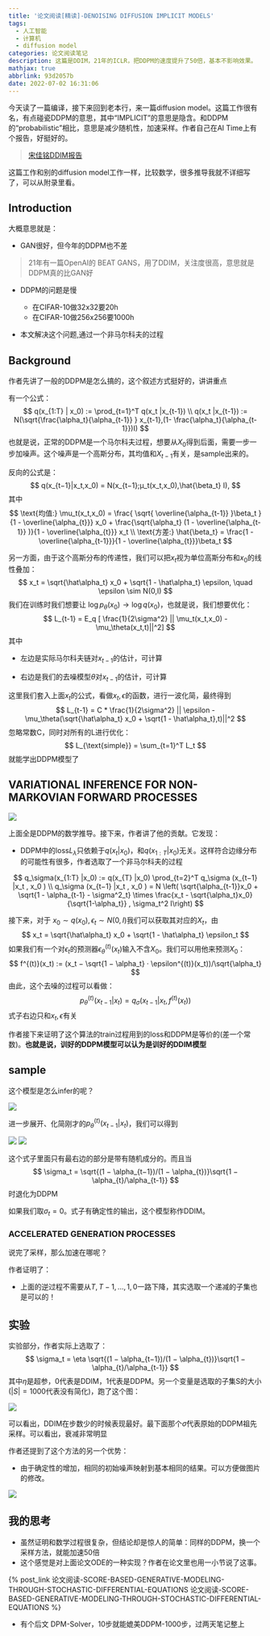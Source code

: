 ```yaml
---
title: '论文阅读[精读]-DENOISING DIFFUSION IMPLICIT MODELS'
tags:
  - 人工智能
  - 计算机
  - diffusion model
categories: 论文阅读笔记
description: 这篇是DDIM，21年的ICLR，把DDPM的速度提升了50倍，基本不影响效果。
mathjax: true
abbrlink: 93d2057b
date: 2022-07-02 16:31:06
---
```


今天读了一篇编译，接下来回到老本行，来一篇diffusion model。这篇工作很有名，有点碰瓷DDPM的意思，其中“IMPLICIT”的意思是隐含。和DDPM的“probabilistic”相比，意思是减少随机性，加速采样。作者自己在AI Time上有个报告，好挺好的。

> [宋佳铭DDIM报告](https://www.bilibili.com/video/BV1M44y1B7bp?spm_id_from=333.999.0.0&vd_source=8d8e22a2686676c4db7b7429ce8a2e98)

这篇工作和别的diffusion model工作一样，比较数学，很多推导我就不详细写了，可以从附录里看。

## Introduction

大概意思就是：

- GAN很好，但今年的DDPM也不差

> 21年有一篇OpenAI的 BEAT GANS，用了DDIM，关注度很高，意思就是DDPM真的比GAN好

- DDPM的问题是慢
  - 在CIFAR-10做32x32要20h
  - 在CIFAR-10做256x256要1000h

- 本文解决这个问题,通过一个非马尔科夫的过程

## Background

作者先讲了一般的DDPM是怎么搞的，这个叙述方式挺好的，讲讲重点

有一个公式：
$$
q(x_{1:T} | x_0) := \prod_{t=1}^T q(x_t |x_{t-1}) \\
q(x_t |x_{t-1}) := N(\sqrt{\frac{\alpha_t}{\alpha_{t-1}} } x_{t-1},(1- \frac{\alpha_t}{\alpha_{t-1}})I)
$$
也就是说，正常的DDPM是一个马尔科夫过程，想要从$X_0$得到后面，需要一步一步加噪声。这个噪声是一个高斯分布，其均值和$X_{t-1}$有关，是sample出来的。

反向的公式是：
$$
q(x_{t−1}|x_t,x_0) = N(x_{t−1};μ_t(x_t,x_0),\hat{\beta_t} I),
$$
其中 
$$
\text{均值:} \mu_t(x_t,x_0) = \frac{ \sqrt{ \overline{\alpha_{t-1}} }\beta_t }{1 - \overline{\alpha_{t}}} x_0 + \frac{\sqrt{\alpha_t} (1 - \overline{\alpha_{t-1}} )}{1 - \overline{\alpha_{t}}} x_t \\
\text{方差:} \hat{\beta_t} = \frac{1 - \overline{\alpha_{t-1}}}{1 - \overline{\alpha_{t}}}\beta_t
$$


另一方面，由于这个高斯分布的传递性，我们可以把$x_t$视为单位高斯分布和$x_0$的线性叠加：
$$
x_t = \sqrt{\hat\alpha_t} x_0 + \sqrt{1 - \hat\alpha_t} \epsilon, \quad \epsilon \sim N(0,I)
$$
我们在训练时我们想要让 $\log p_\theta(x_0) \to \log q(x_0)$，也就是说，我们想要优化：
$$
L_{t-1} = E_q [ \frac{1}{2\sigma^2} || \mu_t(x_t,x_0) - \mu_\theta(x_t,t)||^2]
$$
其中

- 左边是实际马尔科夫链对$x_{t-1}$的估计，可计算

- 右边是我们的去噪模型$\theta$对$x_{t-1}$的估计，可计算

这里我们套入上面$x_t$的公式，看做$x_t,\epsilon$的函数，进行一波化简，最终得到
$$
L_{t-1} = C * \frac{1}{2\sigma^2} || \epsilon - \mu_\theta(\sqrt{\hat\alpha_t} x_0 + \sqrt{1 - \hat\alpha_t},t)||^2
$$
忽略常数C，同时对所有的L进行优化：
$$
L_{\text{simple}} = \sum_{t=1}^T L_t
$$
就能学出DDPM模型了



## VARIATIONAL INFERENCE FOR NON-MARKOVIAN FORWARD PROCESSES

<img src="../files/images/DDIM/compare.png">

上面全是DDPM的数学推导。接下来，作者讲了他的贡献。它发现：

- DDPM中的loss$L_\lambda$只依赖于$q(x_t|x_0)$，和$q(x_{1:T} |x_0)$无关。这样符合边缘分布的可能性有很多，作者选取了一个非马尔科夫的过程

$$
q_\sigma(x_{1:T} |x_0) := q(x_{T} |x_0) \prod_{t=2}^T q_\sigma (x_{t−1} |x_t , x_0 ) \\
q_\sigma (x_{t−1} |x_t , x_0 ) = N \left( \sqrt{\alpha_{t-1}}x_0 + \sqrt{1 - \alpha_{t-1} - \sigma^2_t} \times \frac{x_t - \sqrt{\alpha_t}x_0}{\sqrt{1-\alpha_t}}  , \sigma_t^2 I\right)
$$



接下来，对于 $x_0 \sim q(x_0) , \epsilon_t \sim N (0, I)$我们可以获取其对应的$X_t$，由
$$
x_t = \sqrt{\hat\alpha_t} x_0 + \sqrt{1 - \hat\alpha_t} \epsilon_t
$$
如果我们有一个对$\epsilon_t$的预测器$\epsilon_\theta^{(t)}(x_t)$输入不含$X_0$。我们可以用他来预测$X_0$：
$$
f^{(t)}(x_t) := (x_t − \sqrt{1 − \alpha_t} · \epsilon^{(t)}(x_t))/\sqrt{\alpha_t}
$$
由此，这个去噪的过程可以看做：
$$
p_\theta^{(t)}(x_{t-1} | x_t) = q_\sigma (x_{t−1} |x_t , f^{(t)}(x_t) )
$$
式子右边只和$x_t,\epsilon$有关

作者接下来证明了这个算法的train过程用到的loss和DDPM是等价的(差一个常数)。**也就是说，训好的DDPM模型可以认为是训好的DDIM模型**

## sample

这个模型是怎么infer的呢？

<img src="../files/images/DDIM/infer.png">

进一步展开、化简刚才的$p_\theta^{(t)}(x_{t-1} | x_t)$，我们可以得到

<img src="../files/images/DDIM/form2.png">

<img src="../files/images/DDIM/form.png">

这个式子里面只有最右边的部分是带有随机成分的。而且当
$$
\sigma_t = \sqrt{(1 − \alpha_{t−1})/(1 −  \alpha_{t})}\sqrt{1 − \alpha_{t}/\alpha_{t-1}}
$$
时退化为DDPM

如果我们取$\sigma_t = 0$。式子有确定性的输出，这个模型称作DDIM。

### ACCELERATED GENERATION PROCESSES

说完了采样，那么加速在哪呢？

作者证明了：

- 上面的逆过程不需要从$T,T-1,...,1,0$一路下降，其实选取一个递减的子集也是可以的！



## 实验

实验部分，作者实际上选取了：
$$
\sigma_t = \eta \sqrt{(1 − \alpha_{t−1})/(1 −  \alpha_{t})}\sqrt{1 − \alpha_{t}/\alpha_{t-1}}
$$
其中$\eta$是超参，0代表是DDIM，1代表是DDPM。另一个变量是选取的子集S的大小($|S|=1000$代表没有简化)，跑了这个图：

<img src="../files/images/DDIM/re.png">

可以看出，DDIM在步数少的时候表现最好。最下面那个$\hat\sigma$代表原始的DDPM祖先采样。可以看出，衰减非常明显



作者还提到了这个方法的另一个优势：

- 由于确定性的增加，相同的初始噪声映射到基本相同的结果。可以方便做图片的修改。

<img src="../files/images/DDIM/change.png">



## 我的思考

- 虽然证明和数学过程很复杂，但结论却是惊人的简单：同样的DDPM，换一个采样方法，就能加速50倍
- 这个感觉是对上面论文ODE的一种实现？作者在论文里也用一小节说了这事。

{% post_link 论文阅读-SCORE-BASED-GENERATIVE-MODELING-THROUGH-STOCHASTIC-DIFFERENTIAL-EQUATIONS 论文阅读-SCORE-BASED-GENERATIVE-MODELING-THROUGH-STOCHASTIC-DIFFERENTIAL-EQUATIONS %}

- 有个后文 DPM-Solver，10步就能媲美DDPM-1000步，过两天笔记整上
